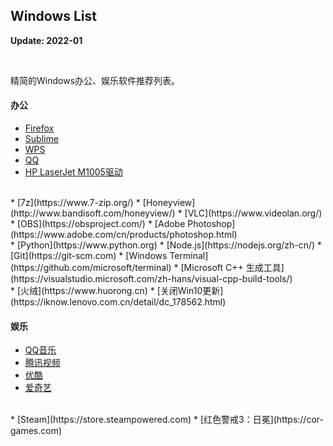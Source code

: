 ## Windows List

**Update: 2022-01**

<br>

精简的Windows办公、娱乐软件推荐列表。

#### 办公
* [Firefox](https://www.mozilla.org/en-US/firefox/all/#product-desktop-release)
* [Sublime](http://www.sublimetext.com)
* [WPS](https://www.wps.cn)
* [QQ](https://im.qq.com)
* [HP LaserJet M1005驱动](https://support.hp.com/cn-zh/drivers/printers)
<br>
* [7z](https://www.7-zip.org/)
* [Honeyview](http://www.bandisoft.com/honeyview/)
* [VLC](https://www.videolan.org/)
* [OBS](https://obsproject.com/)
* [Adobe Photoshop](https://www.adobe.com/cn/products/photoshop.html)
<br>
* [Python](https://www.python.org)
* [Node.js](https://nodejs.org/zh-cn/)
* [Git](https://git-scm.com)
* [Windows Terminal](https://github.com/microsoft/terminal)
* [Microsoft C++ 生成工具](https://visualstudio.microsoft.com/zh-hans/visual-cpp-build-tools/)
<br>
* [火绒](https://www.huorong.cn)
* [关闭Win10更新](https://iknow.lenovo.com.cn/detail/dc_178562.html)
<br>

#### 娱乐
* [QQ音乐](https://y.qq.com)
* [腾讯视频](https://v.qq.com)
* [优酷](https://www.youku.com)
* [爱奇艺](https://www.iqiyi.com)
<br>
* [Steam](https://store.steampowered.com)
* [红色警戒3：日冕](https://cor-games.com)

